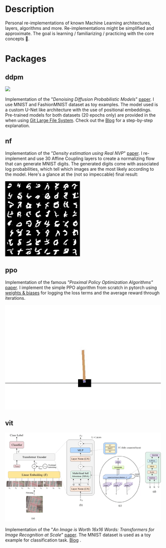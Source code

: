 # Description

Personal re-implementations of known Machine Learning architectures, layers, algorithms and more.
Re-implementations might be simplified and approximate. The goal is learning / familiarizing / practicing with the core concepts 🙂.


# Packages
## ddpm

<img src="./ddpm/both.gif" />

Implementation of the "_Denoising Diffusion Probabilistic Models_" [paper](https://arxiv.org/abs/2006.11239).
I use MNIST and FashionMNIST dataset as toy examples. The model used is a custom U-Net like architecture with the use of
positional embeddings.
Pre-trained models for both datasets (20 epochs only) are provided in the when
using [Git Large File System](https://git-lfs.github.com/).
Check out the [Blog](https://medium.com/mlearning-ai/enerating-images-with-ddpms-a-pytorch-implementation-cef5a2ba8cb1)
for a step-by-step explanation.

## nf

Implementation of the "_Density estimation using Real NVP_" [paper](https://arxiv.org/abs/1605.08803).
I re-implement and use 30 Affine Coupling layers to create a normalizing flow that can generate MNIST digits.
The generated digits come with associated log probabilities, which tell which images are the most likely according to
the model. Here's a glance at the (not so impeccable) final result:

<img src="./nf/Generated digits.png" />

## ppo
Implementation of the famous _"Proximal Policy Optimization Algorithms"_ [paper](https://arxiv.org/abs/1707.06347). 
I implement the simple PPO algorithm from scratch in pytorch using [weights & biases](https://wandb.ai) for logging the loss terms and the 
average reward through iterations.

<img src="./ppo/ppo_cartpole.gif" />

## vit

<img src="./vit/architecture.png" />

Implementation of the "_An Image is Worth 16x16 Words: Transformers for Image Recognition at
Scale_" [paper](https://openreview.net/forum?id=YicbFdNTTy).
The MNIST dataset is used as a toy example for classification
task. [Blog](https://medium.com/mlearning-ai/vision-transformers-from-scratch-pytorch-a-step-by-step-guide-96c3313c2e0c)
. 
